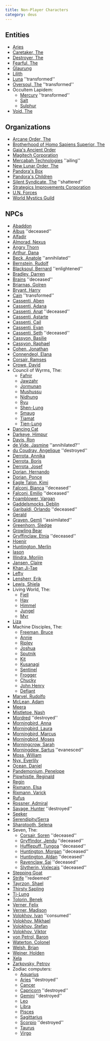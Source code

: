 ```yaml
---
title: Non-Player Characters
category: deus
---
```

## Entities

* [Aries](npc-mars)
* [Caretaker, The](npc-caretaker)
* [Destroyer, The](npc-destroyer)
* [Fearful, The](npc-fearful)
* [Glaurung](npc-glaurung)
* [Lilith](npc-lilith)
* [Luna](npc-luna) ''transformed''
* [Oversoul, The](npc-oversoul) ''transformed''
* Occultem Lapidem:
    * [Mercury](npc-mercury) ''transformed''
    * [Salt](npc-salt)
    * [Sulphur](npc-sulphur)
* [Void, The](npc-void)

## Organizations

* [Arcane Order, The](org-arcane-order)
* [Brotherhood of Homo Sapiens Superior, The](org-brotherhood)
* [Gaia's Ancient Order](org-gaia)
* [Magitech Corporation](org-magitech)
* [Mercabah Technologies](org-mercabah) ''ailing''
* [New Lunar Order, The](org-luna)
* [Pandora's Box](org-pandora)
* [Pandora's Children](org-children)
* [Silent Syndicate, The](org-syndicate) ''shattered''
* [Strategics Improvements Corporation](org-strat-co)
* [U.N. Forces](org-un-forces)
* [World Mystics Guild](org-mystics)

## NPCs

* [Abaddon](npc-abaddon)
* [Albus](npc-albus) ''deceased''
* [Alfadir](npc-alfadir)
* [Almorad, Nexus](npc-nexus)
* [Angry Thorn](npc-angry-thorn)
* [Arthur, Dana](npc-zuul)
* [Beck, Anatole](npc-beck) ''annihilated''
* [Bernstein, Rudolf](npc-bernstein)
* [Blacksoul, Bernard](npc-blacksoul) ''enlightened''
* [Bradley, Darren](npc-bradley)
* [Brains](npc-brains) ''deceased''
* [Briarnas, Golren](npc-golren)
* [Bryant, Harry](npc-bryant)
* [Cain](npc-cain) ''transformed''
* [Cassenti, Aben](npc-aben)
* [Cassenti, Adana](npc-adana)
* [Cassenti, Anat](npc-anat) ''deceased''
* [Cassenti, Astarte](npc-astarte)
* [Cassenti, Cail](npc-cail)
* [Cassenti, Evan](npc-evan)
* [Cassenti, Seth](npc-seth) ''deceased''
* [Cassyon, Basilie](npc-basilie)
* [Cassyon, Raphael](npc-raphael)
* [Cohen, Jonathan](npc-cohen)
* [Connendeol, Elana](npc-elana)
* [Corsair, Ramses](npc-ramses)
* [Crowe, David](npc-crowe)
* Council of Wyrms, The:
    * [Fafnir](npc-fafnir)
    * [Jawzahr](npc-jawzahr)
    * [Jormunan](npc-jormunan)
    * [Mushussu](npc-mushussu)
    * [Nidhung](npc-nidhung)
    * [Ryu](npc-ryu)
    * [Shen-Lung](npc-shen-lung)
    * [Smaug](npc-smaug)
    * [Tiamat](npc-tiamat)
    * [Tien-Lung](npc-tien-lung)
* [Dancing Cat](npc-dancing-cat)
* [Darkeye, Himpur](npc-himpur)
* [Davis, Ron](npc-davis)
* [de Vide, Jasmine](npc-jasmine) ''annihilated?''
* [du Coudray, Angelique](npc-angelique) ''destroyed''
* [Derrota, Annika](npc-annika)
* [Derrota, Boris](npc-boris)
* [Derrota, Josef](npc-josef)
* [Dorian, Hernando](npc-hernando)
* [Dorian, Ponce](npc-dorian)
* [Eagle Talon, Kimi](npc-kimi)
* [Falconi, Bianca](npc-bianca) ''deceased''
* [Falconi, Emilio](npc-emilio) ''deceased''
* [Foamblower, Vargan](npc-vargan)
* [Gaddelsmocks, Deblin](npc-gaddelsmocks)
* [Garibaldi, Orlando](npc-orlando) ''deceased''
* [Gerald](npc-gerald)
* [Graven, Gemli](npc-graven) ''assimilated''
* [Greenhorn, Sledge](npc-sledge)
* [Growling Bear](npc-growling-bear)
* [Gryffinclaw, Etnia](npc-etnia) ''deceased''
* [Hoenir](npc-hoenir)
* [Huntington, Merlin](npc-merlin)
* [Iason](npc-iason)
* [Illindra, Morijin](npc-morijin)
* [Jansen, Claire](npc-claire)
* [Khan Ji-Tae](npc-khan)
* [Lefty](npc-lefty)
* [Lensherr, Erik](npc-lensherr)
* [Lewis, Shiela](npc-lewis)
* Living World, The:
    * [Fjell](npc-fjell)
    * [Hav](npc-hav)
    * [Himmel](npc-himmel)
    * [Jungel](npc-jungel)
    * [Myr](npc-myr)
* [Liza](npc-liza)
* Machine Disciples, The:
    * [Freeman, Bruce](npc-freeman)
    * [Annie](npc-annie)
    * [Ripley](npc-ripley)
    * [Joshua](npc-joshua)
    * [Sputnik](npc-sputnik)
    * [Kit](npc-kit)
    * [Kusanagi](npc-kusanagi)
    * [Sentinel](npc-sentinel)
    * [Frogger](npc-frogger)
    * [Chucky](npc-chucky)
    * [John Henry](npc-john-henry)
    * [Defiant](npc-defiant)
* [Marvel, Rudolfo](npc-rudolfo)
* [McLean, Adam](npc-mc-lean)
* [Meera](npc-meera)
* [Mistletoe, Nash](npc-nash)
* [Mordred](npc-mordred) ''destroyed''
* [Morningbird, Anna](npc-anna)
* [Morningbird, Laura](npc-laura)
* [Morningbird, Marcus](npc-marcus)
* [Morningbird, Moses](npc-moses)
* [Morningcrow, Sarah](npc-morningcrow)
* [Morningdew, Sartus](npc-sartus) ''evanesced''
* [Moss, William](npc-moss)
* [Nyx, Everlily](npc-nyx)
* [Ocean, Daniel](npc-ocean)
* [Pandemonium, Penelope](npc-penelope)
* [Pipwhistle, Reginald](npc-pipwhistle)
* [Regin](npc-regin)
* [Rixmann, Elsa](npc-elsa)
* [Rixmann, Varick](npc-varick)
* [Rufus](npc-rufus)
* [Rossner, Admiral](npc-rossner)
* [Savage, Hunter](npc-hunter) ''destroyed''
* [Seeker](npc-seeker)
* [Serendipity/Serra](npc-serra)
* [Sharptooth, Selena](npc-selena)
* Seven, The:
    * [Corsair, Soren](npc-soren) ''deceased''
    * [Gryffindor, Jendu](npc-jendu) ''deceased''
    * [Hufflepuff, Tungoa](npc-tungoa) ''deceased''
    * [Huntington, Morgan](npc-morgan) ''deceased''
    * [Huntington, Aldan](npc-aldan) ''deceased''
    * [Ravenclaw, Sai](npc-sai) ''deceased''
    * [Slytherin, Vixlecais](npc-vix) ''deceased''
* [Stepping Goat](npc-stepping-goat)
* [Strife](npc-strife) ''redeemed''
* [Tayrzon, Shael](npc-shael)
* [Thirsty Sapling](npc-thirsty-sapling)
* [Ti-Lung](npc-ti-lung)
* [Tolorin, Benek](npc-benek)
* [Verner, Felix](npc-felix)
* [Verner, Madison](npc-madison)
* [Volokhov, Ivan](npc-ivan-volokhov) ''consumed''
* [Volokhov, Mikhael](npc-volokhov)
* [Volokhov, Stefan](npc-stefan-volokhov)
* [Volokhov, Viktor](npc-viktor-volokhov)
* [von Petrol, Baron](npc-von-petrol)
* [Waterton, Colonel](npc-waterton)
* [Welsh, Brian](npc-welsh)
* [Weiner, Holden](npc-weiner)
* [Xela](npc-xela)
* [Zarkovsky, Petrov](npc-petrov)
* Zodiac computers:
    * [Aquarius](npc-aquarius)
    * [Aries](npc-aries) ''destroyed''
    * [Cancer](npc-cancer)
    * [Capricorn](npc-capricorn) ''destroyed''
    * [Gemini](npc-gemini) ''destroyed''
    * [Leo](npc-leo)
    * [Libra](npc-libra)
    * [Pisces](npc-pisces)
    * [Sagittarius](npc-sagittarius)
    * [Scorpio](npc-scorpio) ''destroyed''
    * [Taurus](npc-taurus)
    * [Virgo](npc-virgo)
